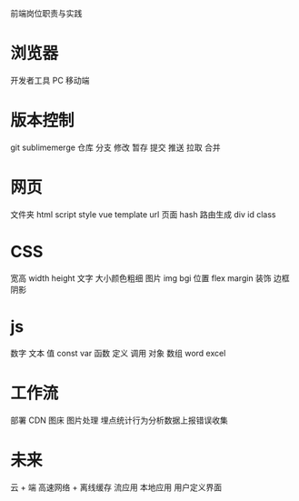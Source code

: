 前端岗位职责与实践

# 浏览器
开发者工具
PC 移动端

# 版本控制
git sublimemerge
仓库 分支 修改 暂存 提交 推送 拉取 合并

# 网页
文件夹
html script style
vue template
url 页面 hash 路由生成
div id class

# CSS
宽高 width height
文字 大小颜色粗细
图片 img bgi
位置 flex margin
装饰 边框 阴影

# js
数字 文本
值 const var
函数 定义 调用
对象 数组 word excel

# 工作流
部署
CDN
图床
图片处理
埋点统计行为分析数据上报错误收集

# 未来
云 + 端
高速网络 + 离线缓存 流应用 本地应用
用户定义界面
